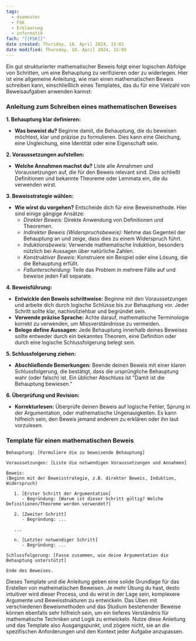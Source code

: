 ```yaml
---
tags:
  - 4semester
  - FSK
  - Erklaerung
  - informatik
fach: "[[FSK]]"
date created: Thursday, 18. April 2024, 15:01
date modified: Thursday, 18. April 2024, 15:05
---
```



Ein gut strukturierter mathematischer Beweis folgt einer logischen Abfolge von Schritten, um eine Behauptung zu verifizieren oder zu widerlegen. Hier ist eine allgemeine Anleitung, wie man einen mathematischen Beweis schreiben kann, einschließlich eines Templates, das du für eine Vielzahl von Beweisaufgaben anwenden kannst:

### Anleitung zum Schreiben eines mathematischen Beweises

**1. Behauptung klar definieren:**
   - **Was beweist du?** Beginne damit, die Behauptung, die du beweisen möchtest, klar und präzise zu formulieren. Dies kann eine Gleichung, eine Ungleichung, eine Identität oder eine Eigenschaft sein.

**2. Voraussetzungen aufstellen:**
   - **Welche Annahmen machst du?** Liste alle Annahmen und Voraussetzungen auf, die für den Beweis relevant sind. Dies schließt Definitionen und bekannte Theoreme oder Lemmata ein, die du verwenden wirst.

**3. Beweisstrategie wählen:**
   - **Wie wirst du vorgehen?** Entscheide dich für eine Beweismethode. Hier sind einige gängige Ansätze:
     - *Direkter Beweis:* Direkte Anwendung von Definitionen und Theoremen.
     - *Indirekter Beweis (Widerspruchsbeweis):* Nehme das Gegenteil der Behauptung an und zeige, dass dies zu einem Widerspruch führt.
     - *Induktionsbeweis:* Verwende mathematische Induktion, besonders nützlich bei Aussagen über natürliche Zahlen.
     - *Konstruktiver Beweis:* Konstruiere ein Beispiel oder eine Lösung, die die Behauptung erfüllt.
     - *Fallunterscheidung:* Teile das Problem in mehrere Fälle auf und beweise jeden Fall separate.

**4. Beweisführung:**
   - **Entwickle den Beweis schrittweise:** Beginne mit den Voraussetzungen und arbeite dich durch logische Schlüsse bis zur Behauptung vor. Jeder Schritt sollte klar, nachvollziehbar und begründet sein.
   - **Verwende präzise Sprache:** Achte darauf, mathematische Terminologie korrekt zu verwenden, um Missverständnisse zu vermeiden.
   - **Belege define Aussagen:** Jede Behauptung innerhalb deines Beweises sollte entweder durch ein bekanntes Theorem, eine Definition oder durch eine logische Schlussfolgerung belegt sein.

**5. Schlussfolgerung ziehen:**
   - **Abschließende Bemerkungen:** Beende deinen Beweis mit einer klaren Schlussfolgerung, die bestätigt, dass die ursprüngliche Behauptung wahr (oder falsch) ist. Ein üblicher Abschluss ist "Damit ist die Behauptung bewiesen."

**6. Überprüfung und Revision:**
   - **Korrekturlesen:** Überprüfe deinen Beweis auf logische Fehler, Sprung in der Argumentation, oder mathematische Ungenauigkeiten. Es kann hilfreich sein, den Beweis jemand anderem zu erklären oder ihn laut vorzulesen.

### Template für einen mathematischen Beweis

```
Behauptung: [Formuliere die zu beweisende Behauptung]

Voraussetzungen: [Liste die notwendigen Voraussetzungen und Annahmen]

Beweis:
(Beginn mit der Beweisstrategie, z.B. direkter Beweis, Induktion, Widerspruch)

   1. [Erster Schritt der Argumentation]
      - Begründung: [Warum ist dieser Schritt gültig? Welche Definitionen/Theoreme werden verwendet?]

   2. [Zweiter Schritt]
      - Begründung: ...

   ...

   n. [Letzter notwendiger Schritt]
      - Begründung: ...

Schlussfolgerung: [Fasse zusammen, wie deine Argumentation die Behauptung unterstützt]

Ende des Beweises.
```

Dieses Template und die Anleitung geben eine solide Grundlage für das Erstellen von mathematischen Beweisen. Je mehr Übung du hast, desto intuitiver wird dieser Process, und du wirst in der Lage sein, komplexere Argumente und Beweisstrukturen zu entwickeln. Das Üben mit verschiedenen Beweismethoden und das Studium bestehender Beweise können ebenfalls sehr hilfreich sein, um ein tieferes Verständnis für mathematische Techniken und Logik zu entwickeln. Nutze diese Anleitung und das Template also Ausgangspunkt, und zögere nicht, sie an die spezifischen Anforderungen und den Kontext jeder Aufgabe anzupassen.